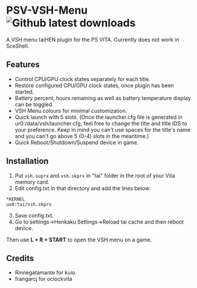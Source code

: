 # PSV-VSH-Menu ![Github latest downloads](https://img.shields.io/github/downloads/joel16/PSV-VSH-Menu/total.svg)
A VSH menu taiHEN plugin for the PS VITA. Currently does not work in SceShell.

Features
--------------------------------------------------------------------------------
- Control CPU/GPU clock states separately for each title.
- Restore configured CPU/GPU clock states, once plugin has been started.
- Battery percent, hours remaining as well as battery temperature display can be toggled.
- VSH Menu colours for minimal customization.
- Quick launch with 5 slots. (Once the launcher.cfg file is generated in ur0:/data/vsh/launcher.cfg, feel free to change the title and title IDS to your preference. Keep in mind you can't use spaces for the title's name and you can't go above 5 (0-4) slots in the meantime.)
- Quick Reboot/Shutdown/Suspend device in game.

Installation
--------------------------------------------------------------------------------

1) Put ```vsh.suprx``` and ```vsh.skprx``` in "tai" folder in the root of your Vita memory card.
2) Edit config.txt in that directory and add the lines below:

```text
*KERNEL
ux0:tai/vsh.skprx
```
3) Save config.txt.
4) Go to settings->Henkaku Settings->Reload tai cache and then reboot device.

Then use **L + R + START** to open the VSH menu on a game.

Credits
--------------------------------------------------------------------------------

- Rinnegatamante for kuio.
- frangarcj for oclockvita

